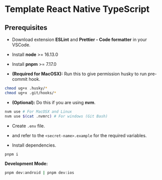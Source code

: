 # Template React Native TypeScript

## Prerequisites

- Download extension **ESLint** and **Prettier - Code formatter** in your VSCode.
- Install **node** >= 16.13.0
- Install **pnpm** >= 7.17.0

- **(Required for MacOSX):** Run this to give permission husky to run pre-commit hook.

```bash
chmod ug+x .husky/*
chmod ug+x .git/hooks/*
```

- **(Optional):** Do this if you are using **nvm**.

```bash
nvm use # For MacOSX and Linux
nvm use $(cat .nvmrc) # For windows (Git Bash)
```

- Create `.env` file.
- and refer to the `<secret-name>.example` for the required variables.

- Install dependencies.

```bash
pnpm i
```

**Development Mode:**

```bash
pnpm dev:android | pnpm dev:ios
```
